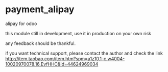 # payment_alipay
alipay for odoo

this module still in development, use it in production on your own risk

any feedback should be thankful.

if you want technical support, please contact the author and check the link http://item.taobao.com/item.htm?spm=a1z10.1-c.w4004-10020970078.16.EvfHHC&id=44624969034
